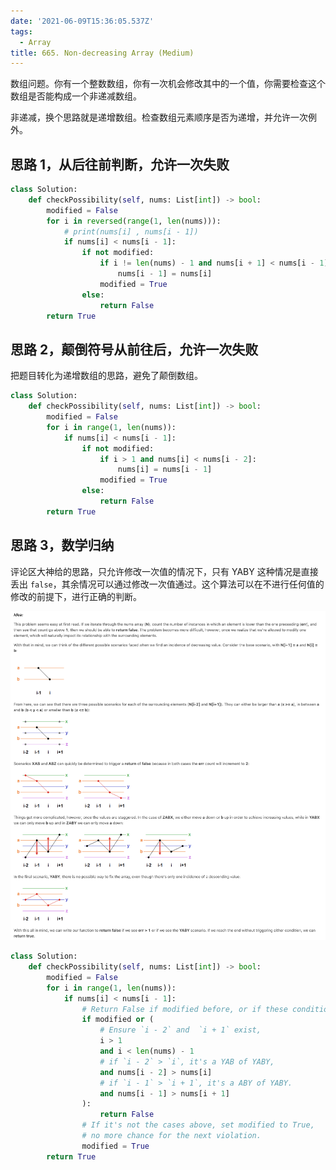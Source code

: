 ```yaml
---
date: '2021-06-09T15:36:05.537Z'
tags:
  - Array
title: 665. Non-decreasing Array (Medium)
---
```


数组问题。你有一个整数数组，你有一次机会修改其中的一个值，你需要检查这个数组是否能构成一个非递减数组。

非递减，换个思路就是递增数组。检查数组元素顺序是否为递增，并允许一次例外。

<!-- more -->

## 思路 1，从后往前判断，允许一次失败

```python
class Solution:
    def checkPossibility(self, nums: List[int]) -> bool:
        modified = False
        for i in reversed(range(1, len(nums))):
            # print(nums[i] , nums[i - 1])
            if nums[i] < nums[i - 1]:
                if not modified:
                    if i != len(nums) - 1 and nums[i + 1] < nums[i - 1]:
                        nums[i - 1] = nums[i]
                    modified = True
                else:
                    return False
        return True
```

## 思路 2，颠倒符号从前往后，允许一次失败

把题目转化为递增数组的思路，避免了颠倒数组。

```python
class Solution:
    def checkPossibility(self, nums: List[int]) -> bool:
        modified = False
        for i in range(1, len(nums)):
            if nums[i] < nums[i - 1]:
                if not modified:
                    if i > 1 and nums[i] < nums[i - 2]:
                        nums[i] = nums[i - 1]
                    modified = True
                else:
                    return False
        return True
```

## 思路 3，数学归纳

评论区大神给的思路，只允许修改一次值的情况下，只有 YABY 这种情况是直接丢出 `false`，其余情况可以通过修改一次值通过。这个算法可以在不进行任何值的修改的前提下，进行正确的判断。

![665.idea.png](/images/leetcode/665.idea.png)

```python
class Solution:
    def checkPossibility(self, nums: List[int]) -> bool:
        modified = False
        for i in range(1, len(nums)):
            if nums[i] < nums[i - 1]:
                # Return False if modified before, or if these conditions are satisfied.
                if modified or (
                    # Ensure `i - 2` and  `i + 1` exist,
                    i > 1
                    and i < len(nums) - 1
                    # if `i - 2` > `i`, it's a YAB of YABY,
                    and nums[i - 2] > nums[i]
                    # if `i - 1` > `i + 1`, it's a ABY of YABY.
                    and nums[i - 1] > nums[i + 1]
                ):
                    return False
                # If it's not the cases above, set modified to True,
                # no more chance for the next violation.
                modified = True
        return True
```
